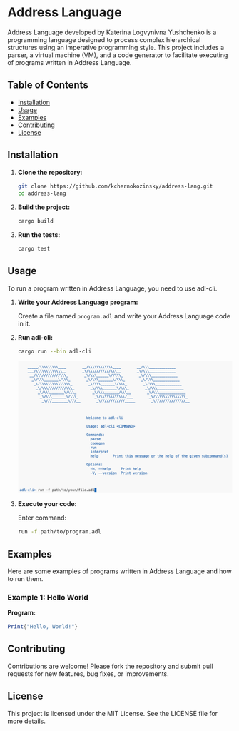 # Address Language

Address Language  developed by Katerina Logvynivna Yushchenko is a programming language designed to process complex hierarchical structures using an imperative programming style. This project includes a parser, a virtual machine (VM), and a code generator to facilitate executing of programs written in Address Language.

## Table of Contents

- [Installation](#installation)
- [Usage](#usage)
- [Examples](#examples)
- [Contributing](#contributing)
- [License](#license)

## Installation

1. **Clone the repository:**
   ```sh
   git clone https://github.com/kchernokozinsky/address-lang.git
   cd address-lang
   ```

2. **Build the project:**
   ```sh
   cargo build
   ```

3. **Run the tests:**
   ```sh
   cargo test
   ```

## Usage

To run a program written in Address Language, you need to use adl-cli.

1. **Write your Address Language program:**

   Create a file named `program.adl` and write your Address Language code in it.

2. **Run adl-cli:**
   ```sh
   cargo run --bin adl-cli
   ```
   ![cli](https://github.com/kchernokozinsky/address-lang/blob/main/pics/cli.png)

3. **Execute your code:**

   Enter command: 
   ``` sh
   run -f path/to/program.adl  
   ```


## Examples

Here are some examples of programs written in Address Language and how to run them.

### Example 1: Hello World

**Program:**

```mathematica
Print{"Hello, World!"}
```

## Contributing

Contributions are welcome! Please fork the repository and submit pull requests for new features, bug fixes, or improvements.

## License

This project is licensed under the MIT License. See the LICENSE file for more details.
